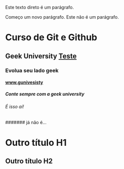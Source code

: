 Este texto direto é um parágrafo.

Começo um novo parágrafo.
Este não é um parágrafo.

# Curso de Git e Github

## Geek University [Teste](www.google.com.br)

### Evolua seu lado geek

#### www.gunivesisty

##### Conte sempre com a geek university

###### É isso aí!

####### já não é...

Outro título H1
=

Outro título H2
-

